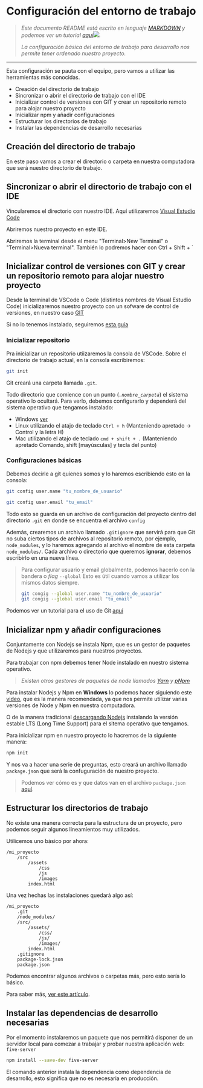 # Configuración del entorno de trabajo

>*Este documento README está escrito en lenguaje [MARKDOWN](https://www.markdownguide.org/) y podemos ver un tutorial [aquí](https://tutorialmarkdown.com/)<img src="images/external.svg" style="max-width:16px;">.*
>  
>*La configuración básica del entorno de trabajo para desarrollo nos permite tener ordenado nuestro proyecto.*

---

Esta configuración se pauta con el equipo, pero vamos a utilizar las herramientas más conocidas.

* Creación del directorio de trabajo
* Sincronizar o abrir el directorio de trabajo con el IDE
* Inicializar control de versiones con GIT y crear un repositorio remoto para alojar nuestro proyecto
* Inicializar npm y añadir configuraciones
* Estructurar los directorios de trabajo
* Instalar las dependencias de desarrollo necesarias

## Creación del directorio de trabajo

En este paso vamos a crear el directorio o carpeta en nuestra computadora que será nuestro directorio de trabajo.

## Sincronizar o abrir el directorio de trabajo con el IDE

Vincularemos el directorio con nuestro IDE. Aquí utilizaremos [Visual Estudio Code](https://code.visualstudio.com/)

Abriremos nuestro proyecto en este IDE.

Abriremos la terminal desde el menu "Terminal>New Terminal" o "Terminal>Nueva terminal". También lo podremos hacer con Ctrl + Shift + `

## Inicializar control de versiones con GIT y crear un repositorio remoto para alojar nuestro proyecto

Desde la terminal de VSCode o Code (distintos nombres de Visual Estudio Code) inicializaremos nuestro proyecto con un sofware de control de versiones, en nuestro caso [GIT](https://git-scm.com/)

Si no lo tenemos instalado, seguiremos [esta guía](https://git-scm.com/book/es/v2/Inicio---Sobre-el-Control-de-Versiones-Instalaci%C3%B3n-de-Git)

### Inicializar repositorio

Pra inicializar un repositorio utiizaremos la consola de VSCode. Sobre el directorio de trabajo actual, en la consola escribiremos:

```bash
git init
```

Git creará una carpeta llamada `.git`.

Todo directorio que comience con un punto (*`.nombre_carpeta`*) el sistema operativo lo ocultará. Para verlo, debemos configurarlo y dependerá del sistema operativo que tengamos instalado:

* Windows [ver](https://support.microsoft.com/es-es/windows/mostrar-archivos-ocultos-0320fe58-0117-fd59-6851-9b7f9840fdb2#:~:text=Selecciona%20el%20bot%C3%B3n%20Inicio%20y,%2C%20a%20continuaci%C3%B3n%2C%20selecciona%20Aceptar.)
* Linux utilizando el atajo de teclado  `Ctrl + h` (Manteniendo apretado -> Control y la letra H)
* Mac utilizando el atajo de teclado `cmd + shift + .` (Manteniendo apretado Comando, shift [mayúsculas] y tecla del punto)

### Configuraciones básicas

Debemos decirle a git quienes somos y lo haremos escribiendo esto en la consola:

```bash
git config user.name "tu_nombre_de_usuario"
```

```bash
git config user.email "tu_email"
```

Todo esto se guarda en un archivo de configuración del proyecto dentro del directorio `.git` en donde se encuentra el archivo `config`

Además, crearemos un archivo llamado `.gitignore` que servirá para que Git no suba ciertos tipos de archivos al repositorio remoto, por ejemplo, `node_modules`, y lo haremos agregando al archivo el nombre de esta carpeta `node_modules/`. Cada archivo o directorio que queremos **ignorar**, debemos escribirlo en una nueva línea.

>Para configurar usuario y email globalmente, podemos hacerlo con la bandera o *flag* `--global`
>Esto es útil cuando vamos a utilizar los mismos datos siempre.
>
>```bash
>git congig --global user.name "tu_nombre_de_usuario"
>git congig --global user.email "tu_email"
>```

Podemos ver un tutorial para el uso de Git [aquí](https://www.atlassian.com/es/git/tutorials/what-is-version-control)

## Inicializar npm y añadir configuraciones

Conjuntamente con Nodejs se instala Npm, que es un gestor de paquetes de Nodejs y que utilizaremos para nuestros proyectos.

Para trabajar con npm debemos tener Node instalado en nuestro sistema operativo.

>*Existen otros gestores de paquetes de node llamados [Yarn](https://yarnpkg.com/) y [pNpm](https://pnpm.io/)*

Para instalar Nodejs y Npm en **Windows** lo podemos hacer siguiendo este [video](https://www.youtube.com/watch?v=Z-Ofqd2yBCc), que es la manera recomendada, ya que nos permite utilizar varias versiones de Node y Npm en nuestra computadora.

O de la manera tradicional [descargando Nodejs](https://nodejs.org/es/download) instalando la versión estable LTS (Long Time Support) para el sitema operativo que tengamos.

Para inicializar npm en nuestro proyecto lo hacremos de la siguiente manera:

```bash
npm init
```

Y nos va a hacer una serie de preguntas, esto creará un archivo llamado `package.json` que será la confuguración de nuestro proyecto.

>Podemos ver cómo es y que datos van en el archivo `package.json` [aquí](https://lenguajejs.com/npm/administracion/package-json/).

## Estructurar los directorios de trabajo

No existe una manera correcta para la estructura de un proyecto, pero podemos seguir algunos lineamientos muy utilizados.

Utilicemos uno básico por ahora:

```text
/mi_proyecto
    /src
        /assets
            /css
            /js
            /images
        index.html
```

Una vez hechas las instalaciones quedará algo así:

```text
/mi_proyecto
    .git
    /node_modules/
    /src/
        /assets/
            /css/
            /js/
            /images/
        index.html
    .gitignore
    package-lock.json
    package.json
```

Podemos encontrar algunos archivos o carpetas más, pero esto sería lo básico.

Para saber más, [ver este artículo](https://lenguajejs.com/npm/administracion/crear-nuevo-proyecto/).

## Instalar las dependencias de desarrollo necesarias

Por el momento instalaremos un paquete que nos permitirá disponer de un servidor local para comezar a trabajar y probar nuestra aplicación web: `five-server`

```bash
npm install --save-dev five-server
```

El comando anterior instala la dependencia como dependencia de desarrollo, esto significa que no es necesaria en producción.
